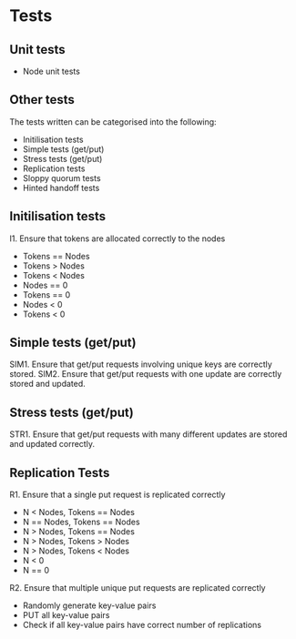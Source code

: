 # Tests
## Unit tests
- Node unit tests

## Other tests
The tests written can be categorised into the following:
- Initilisation tests
- Simple tests (get/put)
- Stress tests (get/put)
- Replication tests
- Sloppy quorum tests
- Hinted handoff tests

## Initilisation tests
I1. Ensure that tokens are allocated correctly to the nodes
- Tokens == Nodes
- Tokens > Nodes
- Tokens < Nodes
- Nodes == 0
- Tokens == 0
- Nodes < 0
- Tokens < 0

## Simple tests (get/put)
SIM1. Ensure that get/put requests involving unique keys are correctly stored.
SIM2. Ensure that get/put requests with one update are correctly stored and updated.

## Stress tests (get/put)
STR1. Ensure that get/put requests with many different updates are stored and updated correctly.

## Replication Tests
R1. Ensure that a single put request is replicated correctly
- N < Nodes, Tokens == Nodes
- N == Nodes, Tokens == Nodes
- N > Nodes, Tokens == Nodes
- N > Nodes, Tokens > Nodes
- N > Nodes, Tokens < Nodes
- N < 0
- N == 0 

R2. Ensure that multiple unique put requests are replicated correctly
- Randomly generate key-value pairs
- PUT all key-value pairs
- Check if all key-value pairs have correct number of replications